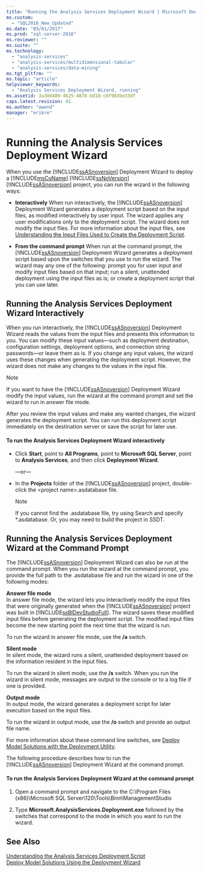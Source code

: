 ```yaml
---
title: "Running the Analysis Services Deployment Wizard | Microsoft Docs"
ms.custom: 
  - "SQL2016_New_Updated"
ms.date: "03/01/2017"
ms.prod: "sql-server-2016"
ms.reviewer: ""
ms.suite: ""
ms.technology: 
  - "analysis-services"
  - "analysis-services/multidimensional-tabular"
  - "analysis-services/data-mining"
ms.tgt_pltfrm: ""
ms.topic: "article"
helpviewer_keywords: 
  - "Analysis Services Deployment Wizard, running"
ms.assetid: 3a38d489-4625-4878-bd18-c6f903be33df
caps.latest.revision: 41
ms.author: "owend"
manager: "erikre"
---
```

# Running the Analysis Services Deployment Wizard
  When you use the [!INCLUDE[ssASnoversion](../../analysis-services/includes/ssasnoversion-md.md)] Deployment Wizard to deploy a [!INCLUDE[msCoName](../../advanced-analytics/r-services/tutorials/includes/msconame-md.md)] [!INCLUDE[ssNoVersion](../../advanced-analytics/r-services/includes/ssnoversion-md.md)] [!INCLUDE[ssASnoversion](../../analysis-services/includes/ssasnoversion-md.md)] project, you can run the wizard in the following ways:  
  
-   **Interactively** When run interactively, the [!INCLUDE[ssASnoversion](../../analysis-services/includes/ssasnoversion-md.md)] Deployment Wizard generates a deployment script based on the input files, as modified interactively by user input. The wizard applies any user modifications only to the deployment script. The wizard does not modify the input files. For more information about the input files, see [Understanding the Input Files Used to Create the Deployment Script](../Topic/Understanding%20the%20Input%20Files%20Used%20to%20Create%20the%20Deployment%20Script.md).  
  
-   **From the command prompt** When run at the command prompt, the [!INCLUDE[ssASnoversion](../../analysis-services/includes/ssasnoversion-md.md)] Deployment Wizard generates a deployment script based upon the switches that you use to run the wizard. The wizard may any one of the following: prompt you for user input and modify input files based on that input; run a silent, unattended deployment using the input files as is; or create a deployment script that you can use later.  
  
## Running the Analysis Services Deployment Wizard Interactively  
 When you run interactively, the [!INCLUDE[ssASnoversion](../../analysis-services/includes/ssasnoversion-md.md)] Deployment Wizard reads the values from the input files and presents this information to you. You can modify these input values—such as deployment destination, configuration settings, deployment options, and connection string passwords—or leave them as is. If you change any input values, the wizard uses these changes when generating the deployment script. However, the wizard does not make any changes to the values in the input file.  
  
> [!NOTE]  
>  If you want to have the [!INCLUDE[ssASnoversion](../../analysis-services/includes/ssasnoversion-md.md)] Deployment Wizard modify the input values, run the wizard at the command prompt and set the wizard to run in answer file mode.  
  
 After you review the input values and make any wanted changes, the wizard generates the deployment script. You can run this deployment script immediately on the destination server or save the script for later use.  
  
#### To run the Analysis Services Deployment Wizard interactively  
  
-   Click **Start**, point to **All Programs**, point to **Microsoft SQL Server**, point to **Analysis Services**, and then click **Deployment Wizard**.  
  
     —or—  
  
-   In the **Projects** folder of the [!INCLUDE[ssASnoversion](../../analysis-services/includes/ssasnoversion-md.md)] project, double-click the \<project name>.asdatabase file.
    > [!NOTE]  
    >  If you cannot find the .asdatabase file, try using Search and specify *.asdatabase. Or, you may need to build the project in SSDT.  
  
## Running the Analysis Services Deployment Wizard at the Command Prompt  
 The [!INCLUDE[ssASnoversion](../../analysis-services/includes/ssasnoversion-md.md)] Deployment Wizard can also be run at the command prompt. When you run the wizard at the command prompt, you provide the full path to the .asdatabase file and  run the wizard in one of the following modes:  
  
 **Answer file mode**  
 In answer file mode, the wizard lets you interactively modify the input files that were originally generated when the [!INCLUDE[ssASnoversion](../../analysis-services/includes/ssasnoversion-md.md)] project was built in [!INCLUDE[ssBIDevStudioFull](../../analysis-services/includes/ssbidevstudiofull-md.md)]. The wizard saves these modified input files before generating the deployment script. The modified input files become the new starting point the next time that the wizard is run.  
  
 To run the wizard in answer file mode, use the **/a** switch.  
  
 **Silent mode**  
 In silent mode, the wizard runs a silent, unattended deployment based on the information resident in the input files.  
  
 To run the wizard in silent mode, use the **/s** switch. When you run the wizard in silent mode, messages are output to the console or to a log file if one is provided.  
  
 **Output mode**  
 In output mode, the wizard generates a deployment script for later execution based on the input files.  
  
 To run the wizard in output mode, use the **/o** switch and provide an output file name.  
  
 For more information about these command line switches, see [Deploy Model Solutions with the Deployment Utility](../../analysis-services/multidimensional-models/deploy-model-solutions-with-the-deployment-utility.md).  
  
 The following procedure describes how to run the [!INCLUDE[ssASnoversion](../../analysis-services/includes/ssasnoversion-md.md)] Deployment Wizard at the command prompt.  
  
#### To run the Analysis Services Deployment Wizard at the command prompt  
  
1.  Open a command prompt and navigate to the C:\Program Files (x86)\Microsoft SQL Server\120\Tools\Binn\ManagementStudio  
  
2.  Type **Microsoft.AnalysisServices.Deployment.exe** followed by the switches that correspond to the mode in which you want to run the wizard.  
  
## See Also  
 [Understanding the Analysis Services Deployment Script](../../analysis-services/multidimensional-models/understanding-the-analysis-services-deployment-script.md)   
 [Deploy Model Solutions Using the Deployment Wizard](../../analysis-services/multidimensional-models/deploy-model-solutions-using-the-deployment-wizard.md)  
  
  